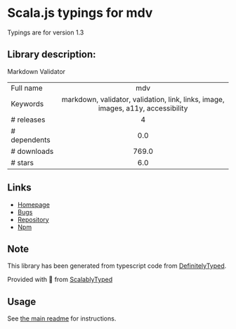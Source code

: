 
# Scala.js typings for mdv

Typings are for version 1.3

## Library description:
Markdown Validator

|                    |                 |
| ------------------ | :-------------: |
| Full name          | mdv |
| Keywords           | markdown, validator, validation, link, links, image, images, a11y, accessibility |
| # releases         | 4 |
| # dependents       | 0.0 |
| # downloads        | 769.0 |
| # stars            | 6.0 |

## Links
- [Homepage](https://github.com/Mermade/mdv#readme)
- [Bugs](https://github.com/Mermade/mdv/issues)
- [Repository](https://github.com/Mermade/mdv)
- [Npm](https://www.npmjs.com/package/mdv)
    


## Note
This library has been generated from typescript code from [DefinitelyTyped](https://definitelytyped.org).

Provided with :purple_heart: from [ScalablyTyped](https://github.com/oyvindberg/ScalablyTyped)

## Usage
See [the main readme](../../readme.md) for instructions.


